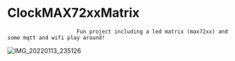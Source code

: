 # ClockMAX72xxMatrix
                          Fun project including a led matrix (max72xx) and some mqtt and wifi play around!


![IMG_20220113_235126](https://user-images.githubusercontent.com/33253725/149421799-fe542ac4-6580-4eba-aced-c3164b1fcb64.jpg)
